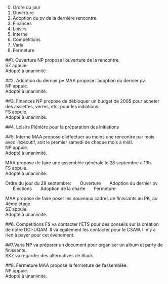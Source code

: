 0. Ordre du jour
1. Ouverture 
2. Adoption du pv de la dernière rencontre.
3. Finances 
4. Loisirs
5. Interne
6. Compétitions
7. Varia
8. Fermeture

##1. Ouverture
NP propose l’ouverture de la rencontre.  
SZ appuie.  
Adopté à unanimité.    

##2. Adoption du dernier pv
MAA propose l’adoption du dernier pv.  
NP appuie.  
Adopté à unanimité.    

##3. Finances
NP propose de débloquer un budget de 200$ pour acheter des assiettes, verres, etc. pour les initiations.  
FS appuie.  
Adopté à unanimité.    

##4. Loisirs
Plénière pour la préparation des initiations    

##5. Interne
MAA propose d’effectuer au moins une rencontre par mois avec l’exécutif, soit le premier samedi de chaque mois à midi.  
NP appuie.  
Adopté à unanimité.    

MAA propose de faire une assemblée générale le 28 septembre à 13h.  
FS appuie.  
Adopté à unanimité.    

Ordre du jour du 28 septembre:
&nbsp;&nbsp;&nbsp;&nbsp;&nbsp;&nbsp;Ouverture
&nbsp;&nbsp;&nbsp;&nbsp;&nbsp;&nbsp;Adoption du dernier pv
&nbsp;&nbsp;&nbsp;&nbsp;&nbsp;&nbsp;Élections
&nbsp;&nbsp;&nbsp;&nbsp;&nbsp;&nbsp;Adoption de la charte
&nbsp;&nbsp;&nbsp;&nbsp;&nbsp;&nbsp;Fermeture

MAA propose de faire poser les nouveaux cadres de finissants au PK, au 4ème étage.  
SZ appuie.  
Adopté à unanimité.    

##6. Compétitions
FS va contacter l’ETS pour des conseils sur la création de notre DCI-UQAM. Il va également les contacter pour le CSAW. Il n’y a rien à payer pour cet évènement.    

##7.Varia
NP va préparer un document pour organiser un album et party de finissants.  
SXZ va regarder des alternatives de Slack.    

##8. Fermeture
MAA propose la fermeture de l’assemblée.  
NP appuie.  
Adopté à unanimité.
